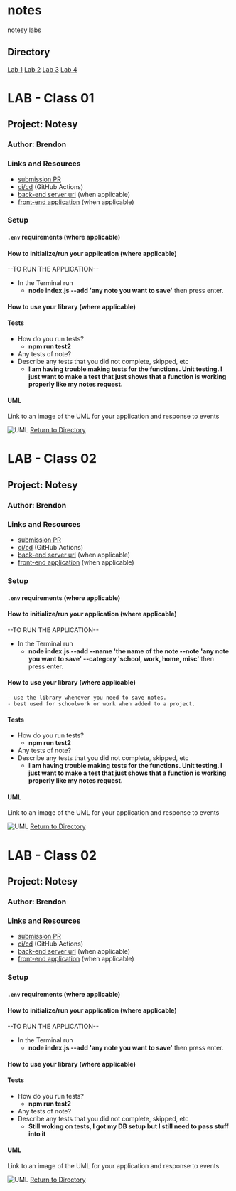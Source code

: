 # notes
notesy labs

## Directory
[Lab 1](#LAB---Class-01)
[Lab 2](#LAB---Class-02)
[Lab 3](#LAB---Class-03)
[Lab 4](#LAB---Class-04)

# LAB - Class 01

## Project: Notesy

### Author: Brendon

### Links and Resources

- [submission PR](https://github.com/brendon-401-advanced-javascript/notes/pull/2)
- [ci/cd](https://github.com/brendon-401-advanced-javascript/notes/actions) (GitHub Actions)
- [back-end server url](http://xyz.com) (when applicable)
- [front-end application](http://xyz.com) (when applicable)

### Setup

#### `.env` requirements (where applicable)


#### How to initialize/run your application (where applicable)

--TO RUN THE APPLICATION--
- In the Terminal run 
    - **node index.js --add 'any note you want to save'** then press enter.

#### How to use your library (where applicable)

#### Tests

- How do you run tests?
    - **npm run test2**
- Any tests of note?
- Describe any tests that you did not complete, skipped, etc
    - **I am having trouble making tests for the functions. Unit testing. I just want to make a test that just shows that a function is working properly like my notes request.**

#### UML

Link to an image of the UML for your application and response to events

![UML](./assets/img/notes.png)
[Return to Directory](##Directory)

# LAB - Class 02

## Project: Notesy

### Author: Brendon

### Links and Resources

- [submission PR](https://github.com/brendon-401-advanced-javascript/notes/pull/5)
- [ci/cd](https://github.com/brendon-401-advanced-javascript/notes/actions) (GitHub Actions)
- [back-end server url](http://xyz.com) (when applicable)
- [front-end application](http://xyz.com) (when applicable)

### Setup

#### `.env` requirements (where applicable)


#### How to initialize/run your application (where applicable)

--TO RUN THE APPLICATION--
- In the Terminal run 
    - **node index.js --add --name 'the name of the note --note 'any note you want to save' --category 'school, work, home, misc'** then press enter.

#### How to use your library (where applicable)

    - use the library whenever you need to save notes. 
    - best used for schoolwork or work when added to a project. 

#### Tests

- How do you run tests?
    - **npm run test2**
- Any tests of note?
- Describe any tests that you did not complete, skipped, etc
    - **I am having trouble making tests for the functions. Unit testing. I just want to make a test that just shows that a function is working properly like my notes request.**

#### UML

Link to an image of the UML for your application and response to events

![UML](./assets/img/notes.png)
[Return to Directory](##Directory)


# LAB - Class 02

## Project: Notesy

### Author: Brendon

### Links and Resources

- [submission PR](https://github.com/brendon-401-advanced-javascript/notes/pull/8)
- [ci/cd](https://github.com/brendon-401-advanced-javascript/notes/actions) (GitHub Actions)
- [back-end server url](http://xyz.com) (when applicable)
- [front-end application](http://xyz.com) (when applicable)

### Setup

#### `.env` requirements (where applicable)


#### How to initialize/run your application (where applicable)

--TO RUN THE APPLICATION--
- In the Terminal run 
    - **node index.js --add 'any note you want to save'** then press enter.

#### How to use your library (where applicable)

#### Tests

- How do you run tests?
    - **npm run test2**
- Any tests of note?
- Describe any tests that you did not complete, skipped, etc
    - **Still woking on tests, I got my DB setup but I still need to pass stuff into it**

#### UML

Link to an image of the UML for your application and response to events

![UML](./assets/img/notes.png)
[Return to Directory](##Directory)